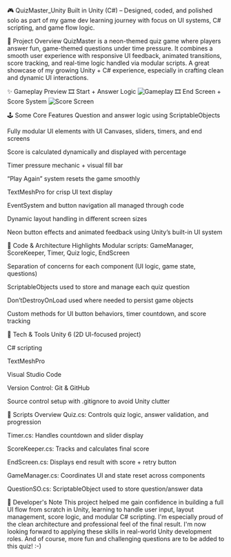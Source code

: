 🎮 QuizMaster_Unity
Built in Unity (C#) – Designed, coded, and polished solo as part of my game dev learning journey with focus on UI systems, C# scripting, and game flow logic.

🧠 Project Overview
QuizMaster is a neon-themed quiz game where players answer fun, game-themed questions under time pressure. It combines a smooth user experience with responsive UI feedback, animated transitions, score tracking, and real-time logic handled via modular scripts. A great showcase of my growing Unity + C# experience, especially in crafting clean and dynamic UI interactions.

✨ Gameplay Preview
🎞️ Start + Answer Logic
![Gameplay](https://i.imgur.com/au3j5yu.gif)
🎞️ End Screen + Score System
![Score Screen](https://i.imgur.com/FFDJgL2.gif)


🕹️ Some Core Features
Question and answer logic using ScriptableObjects

Fully modular UI elements with UI Canvases, sliders, timers, and end screens

Score is calculated dynamically and displayed with percentage

Timer pressure mechanic + visual fill bar

“Play Again” system resets the game smoothly

TextMeshPro for crisp UI text display

EventSystem and button navigation all managed through code

Dynamic layout handling in different screen sizes

Neon button effects and animated feedback using Unity’s built-in UI system

🧩 Code & Architecture Highlights
Modular scripts: GameManager, ScoreKeeper, Timer, Quiz logic, EndScreen

Separation of concerns for each component (UI logic, game state, questions)

ScriptableObjects used to store and manage each quiz question

Don’tDestroyOnLoad used where needed to persist game objects

Custom methods for UI button behaviors, timer countdown, and score tracking

🔧 Tech & Tools
Unity 6 (2D UI-focused project)

C# scripting

TextMeshPro

Visual Studio Code

Version Control: Git & GitHub

Source control setup with .gitignore to avoid Unity clutter

📌 Scripts Overview
Quiz.cs: Controls quiz logic, answer validation, and progression

Timer.cs: Handles countdown and slider display

ScoreKeeper.cs: Tracks and calculates final score

EndScreen.cs: Displays end result with score + retry button

GameManager.cs: Coordinates UI and state reset across components

QuestionSO.cs: ScriptableObject used to store question/answer data

💬 Developer's Note
This project helped me gain confidence in building a full UI flow from scratch in Unity, learning to handle user input, layout management, score logic, and modular C# scripting. 
I'm especially proud of the clean architecture and professional feel of the final result. I'm now looking forward to applying these skills in real-world Unity development roles. 
And of course, more fun and challenging questions are to be added to this quiz! :-)
